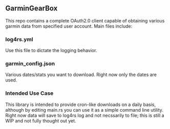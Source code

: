 ## GarminGearBox

This repo contains a complete OAuth2.0 client capable of obtaining various garmin data from specified user account. Main files include:

### log4rs.yml
Use this file to dictate the logging behavior.

### garmin_config.json
Various dates/stats you want to download. Right now only the dates are used.

### Intended Use Case
This library is intended to provide cron-like downloads on a daily basis, although by editing main.rs you can use it as a simple command line utility. Right now data will save to log4rs log and not necssarily to file; this is still a WIP and not fully thought out yet.
